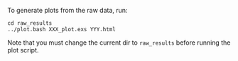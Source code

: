 To generate plots from the raw data, run:
```
cd raw_results
../plot.bash XXX_plot.exs YYY.html
```

Note that you must change the current dir to `raw_results` before running the plot script.
